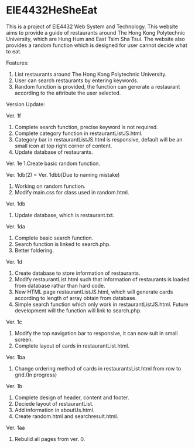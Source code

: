 # EIE4432HeSheEat

This is a project of EIE4432 Web System and Technology.
This website aims to provide a guide of restaurants around The Hong Kong Polytechnic University,
which are Hung Hum and East Tsim Sha Tsui.
The website also provides a random function which is designed for user cannot decide what to eat.

Features:
1. List restaurants around The Hong Kong Polytechnic University.
2. User can search restaurants by entering keywords.
3. Random function is provided, the function can generate a restaurant according to the attribute the user selected.

Version Update:

Ver. 1f
1. Complete search function, precise keyword is not required.
2. Complete category function in restaurantListJS.html.
3. Category bar in restaurantListJS.html is responsive, default will be an small icon at top right corner of content.
4. Update database of restaurants.

Ver. 1e
1.Create basic random function.

Ver. 1db(2) = Ver. 1dbb(Due to naming mistake)
1. Working on random function.
2. Modify main.css for class used in random.html.

Ver. 1db
1. Update database, which is restaurant.txt.

Ver. 1da
1. Complete basic search function.
2. Search function is linked to search.php.
3. Better foldering.

Ver. 1d
1. Create database to store information of restaurants.
2. Modify restaurantList.html such that information of restaurants is loaded from database rathar than hard code.
3. New HTML page restaurantListJS.html, which will generate cards according to length of array obtain from database.
4. Simple search function which only work in restaurantListJS.html. Future development will the function will link to search.php.

Ver. 1c
1. Modify the top navigation bar to responsive, it can now suit in small screen.
2. Complete layout of cards in restaurantList.html.

Ver. 1ba
1. Change ordering method of cards in restaurantsList.html from row to grid.(In progress)

Ver. 1b
1. Complete design of header, content and footer.
2. Deciede layout of restaurantList.
3. Add information in aboutUs.html.
4. Create random.html and searchresult.html.

Ver. 1aa
1. Rebulid all pages from ver. 0.
